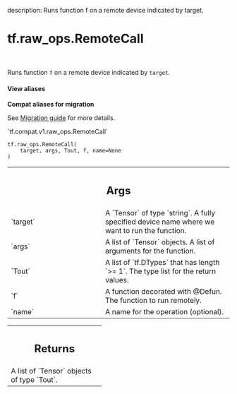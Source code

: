 description: Runs function f on a remote device indicated by target.

<div itemscope itemtype="http://developers.google.com/ReferenceObject">
<meta itemprop="name" content="tf.raw_ops.RemoteCall" />
<meta itemprop="path" content="Stable" />
</div>

# tf.raw_ops.RemoteCall

<!-- Insert buttons and diff -->

<table class="tfo-notebook-buttons tfo-api nocontent" align="left">

</table>



Runs function `f` on a remote device indicated by `target`.

<section class="expandable">
  <h4 class="showalways">View aliases</h4>
  <p>
<b>Compat aliases for migration</b>
<p>See
<a href="https://www.tensorflow.org/guide/migrate">Migration guide</a> for
more details.</p>
<p>`tf.compat.v1.raw_ops.RemoteCall`</p>
</p>
</section>

<pre class="devsite-click-to-copy prettyprint lang-py tfo-signature-link">
<code>tf.raw_ops.RemoteCall(
    target, args, Tout, f, name=None
)
</code></pre>



<!-- Placeholder for "Used in" -->


<!-- Tabular view -->
 <table class="responsive fixed orange">
<colgroup><col width="214px"><col></colgroup>
<tr><th colspan="2"><h2 class="add-link">Args</h2></th></tr>

<tr>
<td>
`target`
</td>
<td>
A `Tensor` of type `string`.
A fully specified device name where we want to run the function.
</td>
</tr><tr>
<td>
`args`
</td>
<td>
A list of `Tensor` objects. A list of arguments for the function.
</td>
</tr><tr>
<td>
`Tout`
</td>
<td>
A list of `tf.DTypes` that has length `>= 1`.
The type list for the return values.
</td>
</tr><tr>
<td>
`f`
</td>
<td>
A function decorated with @Defun. The function to run remotely.
</td>
</tr><tr>
<td>
`name`
</td>
<td>
A name for the operation (optional).
</td>
</tr>
</table>



<!-- Tabular view -->
 <table class="responsive fixed orange">
<colgroup><col width="214px"><col></colgroup>
<tr><th colspan="2"><h2 class="add-link">Returns</h2></th></tr>
<tr class="alt">
<td colspan="2">
A list of `Tensor` objects of type `Tout`.
</td>
</tr>

</table>

